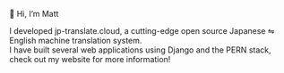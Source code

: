 👋 Hi, I’m Matt

I developed jp-translate.cloud, a cutting-edge open source Japanese ⇋ English machine translation system.   
I have built several web applications using Django and the PERN stack, check out my website for more information!
